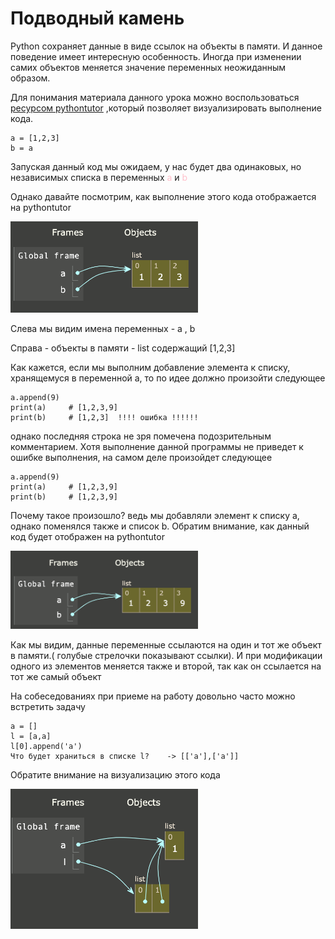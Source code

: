 # Подводный камень

Python сохраняет данные в виде ссылок на объекты в памяти. И данное поведение имеет интересную особенность. Иногда
при изменении самих объектов меняется значение переменных неожиданным образом.


Для понимания материала данного урока можно воспользоваться [ресурсом pythontutor](https://pythontutor.com/python-debugger.html#mode=edit) ,который позволяет визуализировать выполнение кода.

    a = [1,2,3]
    b = a
Запуская данный код мы ожидаем, у нас будет два одинаковых, но независимых списка в переменных <font color ="pink">a</font> и <font color ="pink">b</font>

Однако давайте посмотрим, как выполнение этого кода отображается на pythontutor

<img src="/img/1.png" width = "300px">

Слева мы видим имена переменных - a , b

Справа - объекты в памяти - list содержащий [1,2,3]

Как кажется, если мы выполним добавление элемента к списку, хранящемуся в переменной a, то по идее должно произойти следующее

    a.append(9)
    print(a)     # [1,2,3,9]
    print(b)     # [1,2,3]  !!!! ошибка !!!!!!

однако последняя строка не зря помечена подозрительным комментарием. Хотя выполнение данной программы не приведет к ошибке выполнения, на самом деле произойдет следующее


    a.append(9)
    print(a)     # [1,2,3,9]
    print(b)     # [1,2,3,9]

Почему такое произошло? ведь мы добавляли элемент к списку a, однако поменялся также и список b. Обратим внимание, как данный код будет отображен на pythontutor

<img src="/img/2.png" width = "300px">

Как мы видим, данные переменные ссылаются на один и тот же объект в памяти.( голубые стрелочки показывают ссылки). И при модификации одного из элементов меняется также и второй, так как он ссылается на тот же самый объект

На собеседованиях при приеме на работу довольно часто можно встретить задачу

    a = []
    l = [a,a]
    l[0].append('a')
    Что будет храниться в списке l?    -> [['a'],['a']]

Обратите внимание на визуализацию этого кода

<img src="/img/3.png" width = "300px">

